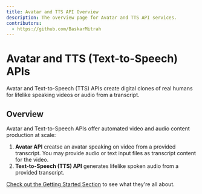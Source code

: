 ```yaml
---
title: Avatar and TTS API Overview
description: The overview page for Avatar and TTS API services.
contributors:
  - https://github.com/BaskarMitrah
---
```


<Hero slots="heading, text" background="rgb(233, 80, 80)"/>

# Avatar and TTS (Text-to-Speech) APIs

Avatar and Text-to-Speech (TTS) APIs create digital clones of real humans for lifelike speaking videos or audio from a transcript.

## Overview

Avatar and Text-to-Speech APIs offer automated video and audio content production at scale:

1. **Avatar API** creatse an avatar speaking on video from a provided transcript. You may provide audio or text input files as transcript content for the video.
2. **Text-to-Speech (TTS) API** generates lifelike spoken audio from a provided transcript.

[Check out the Getting Started Section](/getting_started/) to see what they're all about.
